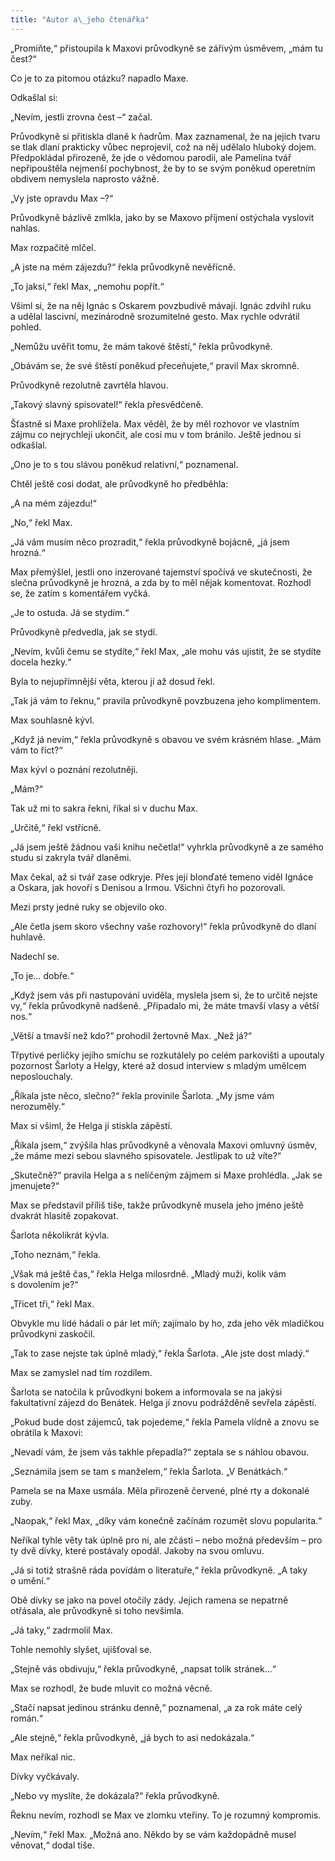 ```yaml
---
title: "Autor a\_jeho čtenářka"
---
```


„Promiňte,“ přistoupila k Maxovi průvodkyně se zářivým úsměvem, „mám tu čest?“

  

Co je to za pitomou otázku? napadlo Maxe.

Odkašlal si:

„Nevím, jestli zrovna čest –“ začal.

Průvodkyně si přitiskla dlaně k ňadrům. Max zaznamenal, že na jejich tvaru se tlak dlaní prakticky vůbec neprojevil, což na něj udělalo hluboký dojem. Předpokládal přirozeně, že jde o vědomou parodii, ale Pamelina tvář nepřipouštěla nejmenší pochybnost, že by to se svým poněkud operetním obdivem nemyslela naprosto vážně.

„Vy jste opravdu Max –?“

Průvodkyně bázlivě zmlkla, jako by se Maxovo příjmení ostýchala vyslovit nahlas.

Max rozpačitě mlčel.

„A jste na mém zájezdu?“ řekla průvodkyně nevěřícně.

„To jaksi,“ řekl Max, „nemohu popřít.“

Všiml si, že na něj Ignác s Oskarem povzbudivě mávají. Ignác zdvihl ruku a udělal lascivní, mezinárodně srozumitelné gesto. Max rychle odvrátil pohled.

„Nemůžu uvěřit tomu, že mám takové štěstí,“ řekla průvodkyně.

„Obávám se, že své štěstí poněkud přeceňujete,“ pravil Max skromně.

Průvodkyně rezolutně zavrtěla hlavou.

„Takový slavný spisovatel!“ řekla přesvědčeně.

Šťastně si Maxe prohlížela. Max věděl, že by měl rozhovor ve vlastním zájmu co nejrychleji ukončit, ale cosi mu v tom bránilo. Ještě jednou si odkašlal.

„Ono je to s tou slávou poněkud relativní,“ poznamenal.

Chtěl ještě cosi dodat, ale průvodkyně ho předběhla:

„A na mém zájezdu!“

„No,“ řekl Max.

„Já vám musím něco prozradit,“ řekla průvodkyně bojácně, „já jsem hrozná.“

Max přemýšlel, jestli ono inzerované tajemství spočívá ve skutečnosti, že slečna průvodkyně je hrozná, a zda by to měl nějak komentovat. Rozhodl se, že zatím s komentářem vyčká.

„Je to ostuda. Já se stydím.“

Průvodkyně předvedla, jak se stydí.

„Nevím, kvůli čemu se stydíte,“ řekl Max, „ale mohu vás ujistit, že se stydíte docela hezky.“

Byla to nejupřímnější věta, kterou jí až dosud řekl.

„Tak já vám to řeknu,“ pravila průvodkyně povzbuzena jeho komplimentem.

Max souhlasně kývl.

„Když já nevím,“ řekla průvodkyně s obavou ve svém krásném hlase. „Mám vám to říct?“

Max kývl o poznání rezolutněji.

„Mám?“

Tak už mi to sakra řekni, říkal si v duchu Max.

„Určitě,“ řekl vstřícně.

„Já jsem ještě žádnou vaši knihu nečetla!“ vyhrkla průvodkyně a ze samého studu si zakryla tvář dlaněmi.

Max čekal, až si tvář zase odkryje. Přes její blonďaté temeno viděl Ignáce a Oskara, jak hovoří s Denisou a Irmou. Všichni čtyři ho pozorovali.

Mezi prsty jedné ruky se objevilo oko.

„Ale četla jsem skoro všechny vaše rozhovory!“ řekla průvodkyně do dlaní huhlavě.

Nadechl se.

„To je… dobře.“

„Když jsem vás při nastupování uviděla, myslela jsem si, že to určitě nejste vy,“ řekla průvodkyně nadšeně. „Připadalo mi, že máte tmavší vlasy a větší nos.“

„Větší a tmavší než kdo?“ prohodil žertovně Max. „Než já?“

Třpytivé perličky jejího smíchu se rozkutálely po celém parkovišti a upoutaly pozornost Šarloty a Helgy, které až dosud interview s mladým umělcem neposlouchaly.

„Říkala jste něco, slečno?“ řekla provinile Šarlota. „My jsme vám nerozuměly.“

Max si všiml, že Helga jí stiskla zápěstí.

„Říkala jsem,“ zvýšila hlas průvodkyně a věnovala Maxovi omluvný úsměv, „že máme mezi sebou slavného spisovatele. Jestlipak to už víte?“

„Skutečně?“ pravila Helga a s nelíčeným zájmem si Maxe prohlédla. „Jak se jmenujete?“

Max se představil příliš tiše, takže průvodkyně musela jeho jméno ještě dvakrát hlasitě zopakovat.

Šarlota několikrát kývla.

„Toho neznám,“ řekla.

„Však má ještě čas,“ řekla Helga milosrdně. „Mladý muži, kolik vám s dovolením je?“

„Třicet tři,“ řekl Max.

Obvykle mu lidé hádali o pár let míň; zajímalo by ho, zda jeho věk mladičkou průvodkyni zaskočil.

„Tak to zase nejste tak úplně mladý,“ řekla Šarlota. „Ale jste dost mladý.“

Max se zamyslel nad tím rozdílem.

Šarlota se natočila k průvodkyni bokem a informovala se na jakýsi fakultativní zájezd do Benátek. Helga jí znovu podrážděně sevřela zápěstí.

„Pokud bude dost zájemců, tak pojedeme,“ řekla Pamela vlídně a znovu se obrátila k Maxovi:

„Nevadí vám, že jsem vás takhle přepadla?“ zeptala se s náhlou obavou.

„Seznámila jsem se tam s manželem,“ řekla Šarlota. „V Benátkách.“

Pamela se na Maxe usmála. Měla přirozeně červené, plné rty a dokonalé zuby.

„Naopak,“ řekl Max, „díky vám konečně začínám rozumět slovu popularita.“

Neříkal tyhle věty tak úplně pro ni, ale zčásti – nebo možná především – pro ty dvě dívky, které postávaly opodál. Jakoby na svou omluvu.

„Já si totiž strašně ráda povídám o literatuře,“ řekla průvodkyně. „A taky o umění.“

Obě dívky se jako na povel otočily zády. Jejich ramena se nepatrně otřásala, ale průvodkyně si toho nevšimla.

„Já taky,“ zadrmolil Max.

Tohle nemohly slyšet, ujišťoval se.

„Stejně vás obdivuju,“ řekla průvodkyně, „napsat tolik stránek…“

Max se rozhodl, že bude mluvit co možná věcně.

„Stačí napsat jedinou stránku denně,“ poznamenal, „a za rok máte celý román.“

„Ale stejně,“ řekla průvodkyně, „já bych to asi nedokázala.“

Max neříkal nic.

Dívky vyčkávaly.

„Nebo vy myslíte, že dokázala?“ řekla průvodkyně.

Řeknu nevím, rozhodl se Max ve zlomku vteřiny. To je rozumný kompromis.

„Nevím,“ řekl Max. „Možná ano. Někdo by se vám každopádně musel věnovat,“ dodal tiše.

